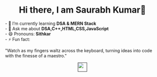 

<!--
### Hi there 👋
**Saurabh-Sithkar/Saurabh-Sithkar** is a ✨ _special_ ✨ repository because its `README.md` (this file) appears on your GitHub profile.

Here are some ideas to get you started:

- 🔭 I’m currently working on ...
- 🌱 I’m currently learning ...
- 👯 I’m looking to collaborate on ...
- 🤔 I’m looking for help with ...
- 💬 Ask me about ...
- 📫 How to reach me: ...
- 😄 Pronouns: ...
- ⚡ Fun fact: ...
-->

<h1 align="center"> Hi there, I am Saurabh Kumar👋</h1>
- 🌱 I’m currently learning <strong>DSA & MERN Stack</strong><br>
- 💬 Ask me about <strong>DSA,C++,HTML,CSS,JavaScript</strong><br>
<!-- - 📫 How to reach me: <a " target="_blank"> Saurabh Kumar </a><br> -->
- 😄 Pronouns: <strong>Sithkar</strong><br>
- ⚡ Fun fact:<p>"Watch as my fingers waltz across the keyboard, turning ideas into code with the finesse of a maestro."</p>

<p align="center">
<!-- <img src="https://github-readme-stats.vercel.app/api?username=Saurabh-Sithkar&show_icons=true" alt="Sithkar">
 -->




<p align="center">
  <a href="" target="_blank"><img src="https://cdn.jsdelivr.net/npm/simple-icons@3.0.1/icons/linkedin.svg" height="30" width="30" color="blue"></a>
